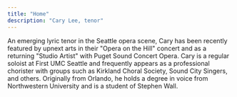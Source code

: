 ```yaml
---
title: "Home"
description: "Cary Lee, tenor"
---
```


An emerging lyric tenor in the Seattle opera scene, Cary has been recently featured by upnext arts in their "Opera on the Hill" concert and as a returning "Studio Artist" with Puget Sound Concert Opera. Cary is a regular soloist at First UMC Seattle and frequently appears as a professional chorister with groups such as Kirkland Choral Society, Sound City Singers, and others. Originally from Orlando, he holds a degree in voice from Northwestern University and is a student of Stephen Wall.
